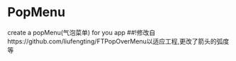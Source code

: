 # PopMenu
create a popMenu(气泡菜单) for you app
##!修改自https://github.com/liufengting/FTPopOverMenu以适应工程,更改了箭头的弧度等
